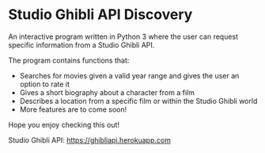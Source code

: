 # Studio Ghibli API Discovery

An interactive program written in Python 3 where the user can request specific information from a Studio Ghibli API.

The program contains functions that:
- Searches for movies given a valid year range and gives the user an option to rate it
- Gives a short biography about a character from a film
- Describes a location from a specific film or within the Studio Ghibli world
- More features are to come soon!


Hope you enjoy checking this out!

Studio Ghibli API: https://ghibliapi.herokuapp.com
